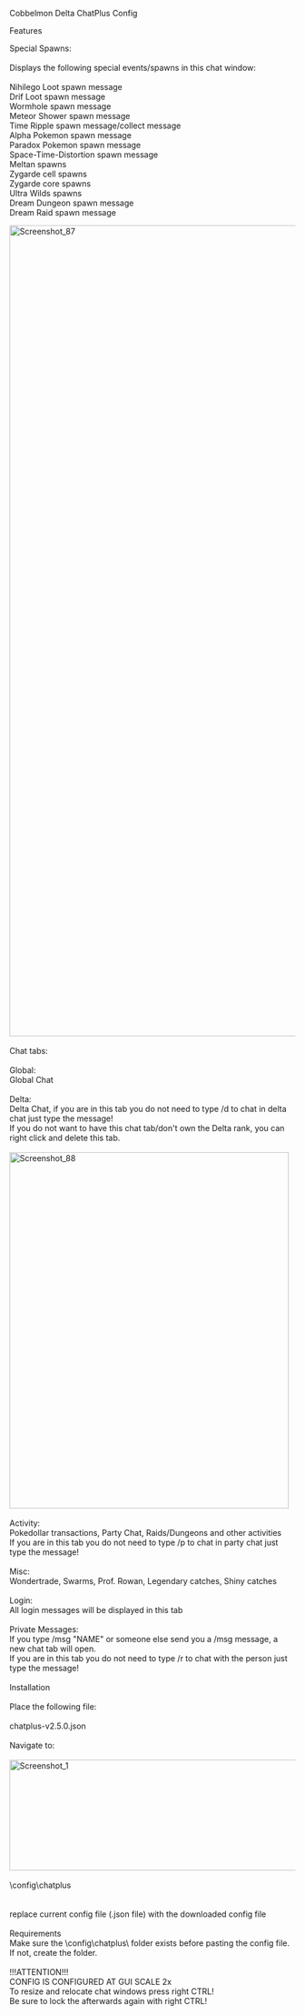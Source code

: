 Cobbelmon Delta ChatPlus Config

Features

Special Spawns:<br><br>
Displays the following special events/spawns in this chat window:
<br><br>
Nihilego Loot spawn message<br>
Drif Loot spawn message<br>
Wormhole spawn message<br>
Meteor Shower spawn message<br>
Time Ripple spawn message/collect message<br>
Alpha Pokemon spawn message<br>
Paradox Pokemon spawn message<br>
Space-Time-Distortion spawn message<br>
Meltan spawns<br>
Zygarde cell spawns<br>
Zygarde core spawns<br>
Ultra Wilds spawns<br>
Dream Dungeon spawn message<br>
Dream Raid spawn message<br>

<img width="2535" height="1427" alt="Screenshot_87" src="https://github.com/user-attachments/assets/bf1a96cc-4f1b-4984-95a4-a48a851be1ae" /><br><br>
Chat tabs:<br><br>
Global:<br>
Global Chat
<br><br>
Delta:<br>
Delta Chat, if you are in this tab you do not need to type /d to chat in delta chat just type the message!<br>
If you do not want to have this chat tab/don't own the Delta rank, you can right click and delete this tab.
<br><br>
<img width="492" height="627" alt="Screenshot_88" src="https://github.com/user-attachments/assets/7327ecf6-9e1e-49e5-a35c-312809b94050" />
<br><br>
Activity:<br>
Pokedollar transactions, Party Chat, Raids/Dungeons and other activities<br>
If you are in this tab you do not need to type /p to chat in party chat just type the message!
<br><br>
Misc:<br>
Wondertrade, Swarms, Prof. Rowan, Legendary catches, Shiny catches
<br><br>
Login:<br>
All login messages will be displayed in this tab
<br><br>
Private Messages:<br>
If you type /msg "NAME" or someone else send you a /msg message, a new chat tab will open.<br>
If you are in this tab you do not need to type /r to chat with the person just type the message!
<br><br>
Installation<br><br>
Place the following file:
<br><br>
chatplus-v2.5.0.json
<br><br>
Navigate to:
<br><br>
<img width="2150" height="195" alt="Screenshot_1" src="https://github.com/user-attachments/assets/a0c5e26c-4814-4d2f-ad85-964ca0eac3b2" />
<br><br>
\config\chatplus\
<br><br>
replace current config file (.json file) with the downloaded config file
<br><br>
Requirements<br>
Make sure the \config\chatplus\ folder exists before pasting the config file. If not, create the folder.<br><br>
!!!ATTENTION!!!<br>
CONFIG IS CONFIGURED AT GUI SCALE 2x<br>
To resize and relocate chat windows press right CTRL!<br>
Be sure to lock the afterwards again with right CTRL!<br>




